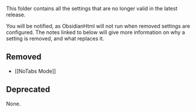 This folder contains all the settings that are no longer valid in the latest release.

You will be notified, as ObsidianHtml will not run when removed settings are configured. The notes linked to below will give more information on why a setting is removed, and what replaces it.

## Removed
- [[NoTabs Mode]]

## Deprecated
None.